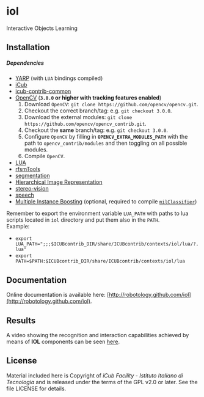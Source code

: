 iol
===

Interactive Objects Learning

## Installation

##### Dependencies
- [YARP](https://github.com/robotology/yarp) (with `LUA` bindings compiled)
- [iCub](https://github.com/robotology/icub-main)
- [icub-contrib-common](https://github.com/robotology/icub-contrib-common)
- [OpenCV](http://opencv.org/downloads.html) (**`3.0.0` or higher with tracking features enabled**)
    1. Download `OpenCV`: `git clone https://github.com/opencv/opencv.git`.
    2. Checkout the correct branch/tag: e.g. `git checkout 3.0.0`.
    3. Download the external modules: `git clone https://github.com/opencv/opencv_contrib.git`.
    4. Checkout the **same** branch/tag: e.g. `git checkout 3.0.0`.
    5. Configure `OpenCV` by filling in **`OPENCV_EXTRA_MODULES_PATH`** with the path to `opencv_contrib/modules` and then toggling on all possible modules.
    6. Compile `OpenCV`.
- [LUA](http://wiki.icub.org/yarpdoc/yarp_swig.html#yarp_swig_lua)
- [rfsmTools](https://github.com/robotology/rfsmTools)
- [segmentation](https://github.com/robotology/segmentation)
- [Hierarchical Image Representation](https://github.com/robotology/himrep)
- [stereo-vision](https://github.com/robotology/stereo-vision)
- [speech](https://github.com/robotology/speech)
- [Multiple Instance Boosting](https://github.com/robotology/boost-mil) (optional, required to compile [`milClassifier`](https://github.com/robotology/iol/tree/master/src/milClassifier))

Remember to export the environment variable `LUA_PATH` with paths to lua scripts
located in `iol` directory and put them also in the `PATH`.<br>
Example:
- `export LUA_PATH=";;;$ICUBcontrib_DIR/share/ICUBcontrib/contexts/iol/lua/?.lua"`
- `export PATH=$PATH:$ICUBcontrib_DIR/share/ICUBcontrib/contexts/iol/lua`

## Documentation

Online documentation is available here: [http://robotology.github.com/iol](http://robotology.github.com/iol).

## Results

A video showing the recognition and interaction capabilities achieved by means
of **IOL** components can be seen [here](https://www.youtube.com/watch?v=ghUFweqm7W8).

## License

Material included here is Copyright of _iCub Facility - Istituto Italiano di
Tecnologia_ and is released under the terms of the GPL v2.0 or later.
See the file LICENSE for details.
